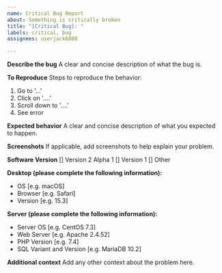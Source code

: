 ```yaml
---
name: Critical Bug Report
about: Something is critically broken
title: "[Critical Bug]: "
labels: critical, bug
assignees: userjack6880

---
```


**Describe the bug**
A clear and concise description of what the bug is.

**To Reproduce**
Steps to reproduce the behavior:
1. Go to '...'
2. Click on '....'
3. Scroll down to '....'
4. See error

**Expected behavior**
A clear and concise description of what you expected to happen.

**Screenshots**
If applicable, add screenshots to help explain your problem.

**Software Version**
[] Version 2 Alpha 1
[] Version 1
[] Other

**Desktop (please complete the following information):**
 - OS [e.g. macOS]
 - Browser [e.g. Safari]
 - Version [e.g. 15.3]

**Server (please complete the following information):**
- Server OS [e.g. CentOS 7.3]
- Web Server [e.g. Apache 2.4.52]
- PHP Version [e.g. 7.4]
- SQL Variant and Version [e.g. MariaDB 10.2]

**Additional context**
Add any other context about the problem here.